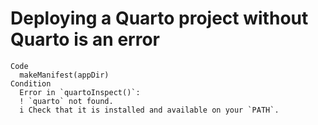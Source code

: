 # Deploying a Quarto project without Quarto is an error

    Code
      makeManifest(appDir)
    Condition
      Error in `quartoInspect()`:
      ! `quarto` not found.
      i Check that it is installed and available on your `PATH`.

